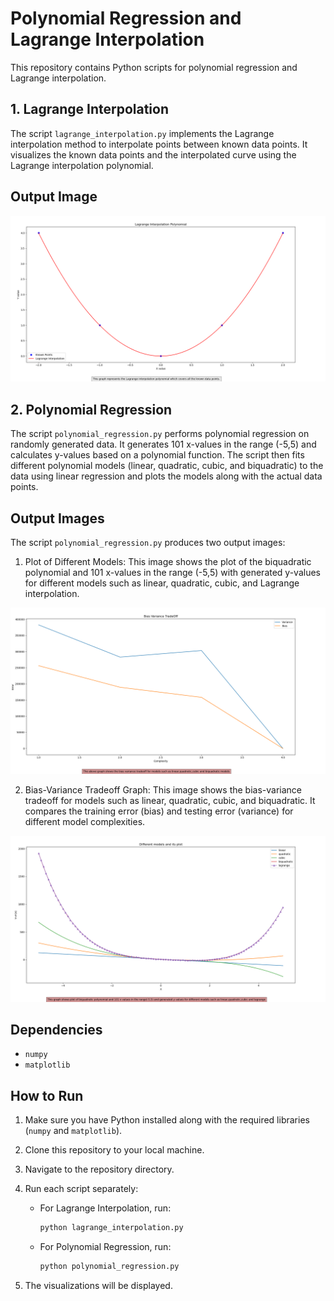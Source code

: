 # Polynomial Regression and Lagrange Interpolation

This repository contains Python scripts for polynomial regression and Lagrange interpolation.

## 1. Lagrange Interpolation

The script `lagrange_interpolation.py` implements the Lagrange interpolation method to interpolate points between known data points. It visualizes the known data points and the interpolated curve using the Lagrange interpolation polynomial.

## Output Image

![Lagrange Interpolation Plot](Buddi5.png)

## 2. Polynomial Regression

The script `polynomial_regression.py` performs polynomial regression on randomly generated data. It generates 101 x-values in the range (-5,5) and calculates y-values based on a polynomial function. The script then fits different polynomial models (linear, quadratic, cubic, and biquadratic) to the data using linear regression and plots the models along with the actual data points.

## Output Images

The script `polynomial_regression.py` produces two output images:

1. Plot of Different Models: This image shows the plot of the biquadratic polynomial and 101 x-values in the range (-5,5) with generated y-values for different models such as linear, quadratic, cubic, and Lagrange interpolation.

![Plot of different models](Buddi5(2).png)

2. Bias-Variance Tradeoff Graph: This image shows the bias-variance tradeoff for models such as linear, quadratic, cubic, and biquadratic. It compares the training error (bias) and testing error (variance) for different model complexities.

![Bias-Variance Tradeoff](Buddi5(2,2).png)

## Dependencies

- `numpy`
- `matplotlib`

## How to Run

1. Make sure you have Python installed along with the required libraries (`numpy` and `matplotlib`).
2. Clone this repository to your local machine.
3. Navigate to the repository directory.
4. Run each script separately:
   - For Lagrange Interpolation, run:
     ```sh
     python lagrange_interpolation.py
     ```
   - For Polynomial Regression, run:
     ```sh
     python polynomial_regression.py
     ```

5. The visualizations will be displayed.
